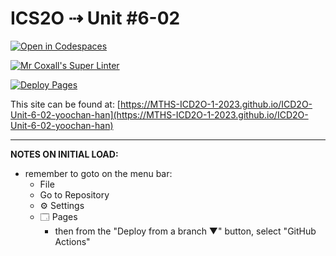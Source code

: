 # ICS2O ⇢ Unit #6-02

[![Open in Codespaces](https://classroom.github.com/assets/launch-codespace-7f7980b617ed060a017424585567c406b6ee15c891e84e1186181d67ecf80aa0.svg)](https://classroom.github.com/open-in-codespaces?assignment_repo_id=15084043)

[![Mr Coxall's Super Linter](https://github.com/MTHS-ICD2O-1-2023/ICD2O-Unit-6-02-yoochan-han/workflows/Mr%20Coxall's%20Super%20Linter/badge.svg)](https://github.com/MTHS-ICD2O-1-2023/ICD2O-Unit-6-02-yoochan-han/actions)

[![Deploy Pages](https://github.com/MTHS-ICD2O-1-2023/ICD2O-Unit-6-02-yoochan-han/workflows/Deploy%20Pages/badge.svg)](https://github.com/MTHS-ICD2O-1-2023/ICD2O-Unit-6-02-yoochan-han/actions)

This site can be found at: [https://MTHS-ICD2O-1-2023.github.io/ICD2O-Unit-6-02-yoochan-han](https://MTHS-ICD2O-1-2023.github.io/ICD2O-Unit-6-02-yoochan-han)

---

**NOTES ON INITIAL LOAD:**
- remember to goto on the menu bar:
  - File
  - Go to Repository
  - ⚙ Settings
  - 🗔 Pages
    - then from the "Deploy from a branch ▼" button, select "GitHub Actions"
